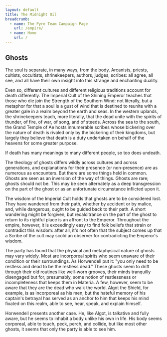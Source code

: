```yaml
---
layout: default
title: The Midnight Oil
breadcrumb:
  - name: The Pyre Team Campaign Page
    url: /empire/
  - name: Home
    url: /
---
```

## Ghosts

The soul is separate, in many ways, from the body. Arcanists, priests, cultists, occultists, shrinekeepers, authors, judges, scribes: all agree, all see, and all have their own insight into this strange and enchanting duality.

Even so, different cultures and different religious traditions account for death differently. The Imperial Cult of the Shining Emperor teaches that those who die join the Strength of the Southern Wind: not literally, but a metaphor for that a soul is a gust of wind that is destined to reunite with a greater gale in a realm beyond the earth and seas. In the western uplands, the shrinekeepers teach, more literally, that the dead unite with the spirits of thunder, of fire, of war, of song, and of steeds. Across the sea to the south, the Grand Temple of Ae hosts innumerable scribes whose bickering over the nature of death is rivaled only by the bickering of their kingdoms, but largely they believe that death is a duty undertaken on behalf of the heavens for some greater purpose.

If death has many meanings to many different people, so too does undeath.

The theology of ghosts differs wildly across cultures and across generations, and explanations for their presence (or non-presence) are as numerous as encounters. But there are some things held in common. Ghosts are seen as an inversion of the way of things. Ghosts are rare; ghosts should not be. This may be seen alternately as a deep transgression on the part of the ghost or as an unfortunate circumstance inflicted upon it.

The wisdom of the Imperial Cult holds that ghosts are to be considered lost. They have wandered from their path, whether by accident or by malice, and, while dangerous, ought to be guided back to their path. A short wandering might be forgiven, but recalcitrance on the part of the ghost to return to its rightful place is an affront to the Emperor. Throughout the empire, however, it is exceedingly easy to find folk beliefs that strain or contradict this wisdom: after all, it's not often that the subject comes up that a Scribe of the cult may scold an observer for contradicting the Emperor's wisdom.

The party has found that the physical and metaphysical nature of ghosts may vary widely. Most are incorporeal spirits who seem unaware of their condition or their surroundings. As Horwendell put it: "you only need to be restless and dead to be the restless dead." These ghosts seem to drift through their old routines like well-worn grooves, their minds tranquilly disengaged but for, presumably, some notion of restlessness or incompleteness that keeps them in Materia. A few, however, seem to be aware that they are the dead who walk the world. Algot the Shield, for example, is as incorporeal as his men, but the hateful memory of his captain's betrayal has served as an anchor to him that keeps his mind fixated on this realm, able to see, hear, speak, and explain himself.

Horwendell presents another case. He, like Algot, is talkative and fully aware, but he seems to inhabit a body unlike his own in life. His body seems corporeal, able to touch, peck, perch, and collide, but like most other ghosts, it seems that only the party is able to see him.
